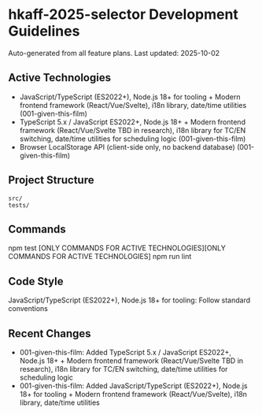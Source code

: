 # hkaff-2025-selector Development Guidelines

Auto-generated from all feature plans. Last updated: 2025-10-02

## Active Technologies
- JavaScript/TypeScript (ES2022+), Node.js 18+ for tooling + Modern frontend framework (React/Vue/Svelte), i18n library, date/time utilities (001-given-this-film)
- TypeScript 5.x / JavaScript ES2022+, Node.js 18+ + Modern frontend framework (React/Vue/Svelte TBD in research), i18n library for TC/EN switching, date/time utilities for scheduling logic (001-given-this-film)
- Browser LocalStorage API (client-side only, no backend database) (001-given-this-film)

## Project Structure
```
src/
tests/
```

## Commands
npm test [ONLY COMMANDS FOR ACTIVE TECHNOLOGIES][ONLY COMMANDS FOR ACTIVE TECHNOLOGIES] npm run lint

## Code Style
JavaScript/TypeScript (ES2022+), Node.js 18+ for tooling: Follow standard conventions

## Recent Changes
- 001-given-this-film: Added TypeScript 5.x / JavaScript ES2022+, Node.js 18+ + Modern frontend framework (React/Vue/Svelte TBD in research), i18n library for TC/EN switching, date/time utilities for scheduling logic
- 001-given-this-film: Added JavaScript/TypeScript (ES2022+), Node.js 18+ for tooling + Modern frontend framework (React/Vue/Svelte), i18n library, date/time utilities

<!-- MANUAL ADDITIONS START -->
<!-- MANUAL ADDITIONS END -->
